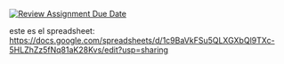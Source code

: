 [![Review Assignment Due Date](https://classroom.github.com/assets/deadline-readme-button-22041afd0340ce965d47ae6ef1cefeee28c7c493a6346c4f15d667ab976d596c.svg)](https://classroom.github.com/a/kjXLFnpa)


este es el spreadsheet: https://docs.google.com/spreadsheets/d/1c9BaVkFSu5QLXGXbQl9TXc-5HLZhZz5fNq81aK28Kvs/edit?usp=sharing